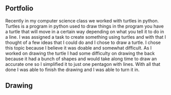  ## Portfolio

Recently in my computer science class we worked with turtles in python. Turtles is a program in python used to draw things in the program you have a turtle that will move in a certain way depending on what you tell it to do in a line. I was assigned a task to create something using turtles and with that I thought of a few ideas that I could do and I chose to draw a turtle. I chose this topic because I believe it was doable and somewhat difficult. As I worked on drawing the turtle I had some difficulty on drawing the back because it had a bunch of shapes and would take along time to draw an accurate one so I simplified it to just one pentagon with lines.  With all that done I was able to finish the drawing and I was able to turn it in.

## Drawing
